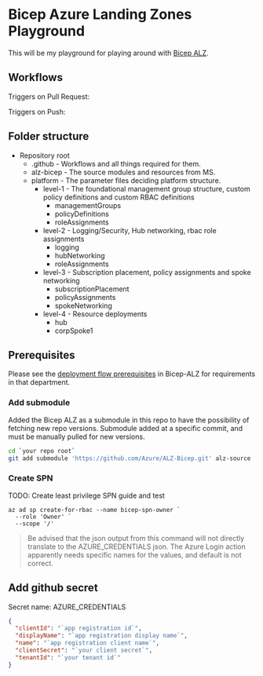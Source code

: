 # Bicep Azure Landing Zones Playground

This will be my playground for playing around with [Bicep ALZ](https://github.com/Azure/ALZ-bicep).

## Workflows

Triggers on Pull Request:

Triggers on Push:

## Folder structure

- Repository root
  - .github - Workflows and all things required for them.
  - alz-bicep - The source modules and resources from MS.
  - platform - The parameter files deciding platform structure.
    - level-1 - The foundational management group structure, custom policy definitions and custom RBAC definitions
      - managementGroups
      - policyDefinitions
      - roleAssignments
    - level-2 - Logging/Security, Hub networking, rbac role assignments
      - logging
      - hubNetworking
      - roleAssignments
    - level-3 - Subscription placement, policy assignments and spoke networking
      - subscriptionPlacement
      - policyAssignments
      - spokeNetworking
    - level-4 - Resource deployments
      - hub
      - corpSpoke1

## Prerequisites

Please see the [deployment flow prerequisites](https://github.com/Azure/ALZ-Bicep/wiki/DeploymentFlow#prerequisites) in Bicep-ALZ for requirements in that department.

### Add submodule

Added the Bicep ALZ as a submodule in this repo to have the possibility of fetching new repo versions. Submodule added at a specific commit, and must be manually pulled for new versions.

```bash
cd `your repo root`
git add submodule 'https://github.com/Azure/ALZ-Bicep.git' alz-source
```

### Create SPN

TODO: Create least privilege SPN guide and test

```pwsh
az ad sp create-for-rbac --name bicep-spn-owner `
  --role 'Owner' `
  --scope '/'
```

>Be advised that the json output from this command will not directly translate to the AZURE_CREDENTIALS json.
>The Azure Login action apparently needs specific names for the values, and default is not correct.

## Add github secret

Secret name: AZURE_CREDENTIALS

```json
{
  "clientId": "`app registration id`",
  "displayName": "`app registration display name`",
  "name": "`app registration client name`",
  "clientSecret": "`your client secret`",
  "tenantId": "`your tenant id`"
}
```
